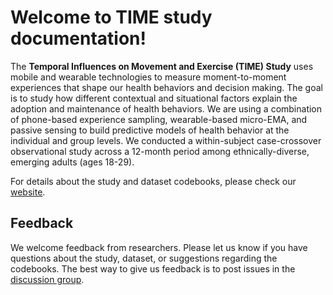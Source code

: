 # Welcome to TIME study documentation!
The **Temporal Influences on Movement and Exercise (TIME) Study** uses mobile and wearable technologies to measure moment-to-moment experiences that shape our health behaviors and decision making. The goal is to study how different contextual and situational factors explain the adoption and maintenance of health behaviors. We are using a combination of phone-based experience sampling, wearable-based micro-EMA, and passive sensing to build predictive models of health behavior at the individual and group levels. We conducted a within-subject case-crossover observational study across a 12-month period among ethnically-diverse, emerging adults (ages 18-29).  
  
For details about the study and dataset codebooks, please check our [website](https://timestudydocumentation.github.io/).

## Feedback
We welcome feedback from researchers. Please let us know if you have questions about the study, dataset, or suggestions regarding the codebooks. The best way to give us feedback is to post issues in the [discussion group](https://github.com/timestudydocumentation/timestudydocumentation.github.io/discussions).
